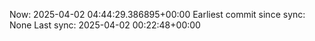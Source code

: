 Now: 2025-04-02 04:44:29.386895+00:00 Earliest commit since sync: None Last sync: 2025-04-02 00:22:48+00:00
